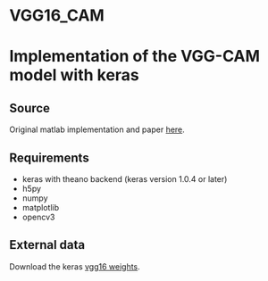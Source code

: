 # VGG16_CAM


# Implementation of the VGG-CAM model with keras

## Source

Original matlab implementation and paper [here](https://github.com/metalbubble/CAM).

## Requirements

- keras with theano backend (keras version 1.0.4 or later)
- h5py
- numpy
- matplotlib
- opencv3

## External data

Download the keras [vgg16 weights](https://gist.github.com/baraldilorenzo/07d7802847aaad0a35d3).
